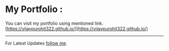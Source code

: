 # My Portfolio : 
You can visit my portfolio using mentioned link.
<br>
[https://vijaypurohit322.github.io/](https://vijaypurohit322.github.io/)

-------------

 For Latest Updates [follow me](https://github.com/vijaypurohit322). 
